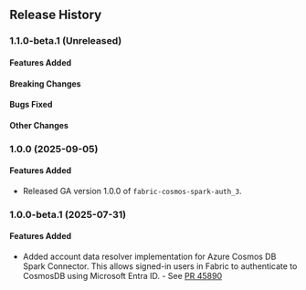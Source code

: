 ## Release History

### 1.1.0-beta.1 (Unreleased)

#### Features Added

#### Breaking Changes

#### Bugs Fixed

#### Other Changes

### 1.0.0 (2025-09-05)
#### Features Added
* Released GA version 1.0.0 of `fabric-cosmos-spark-auth_3`.

### 1.0.0-beta.1 (2025-07-31)

#### Features Added
* Added account data resolver implementation for Azure Cosmos DB Spark Connector. This allows signed-in users in Fabric to authenticate to CosmosDB using Microsoft Entra ID. - See [PR 45890](https://github.com/Azure/azure-sdk-for-java/pull/45890)

